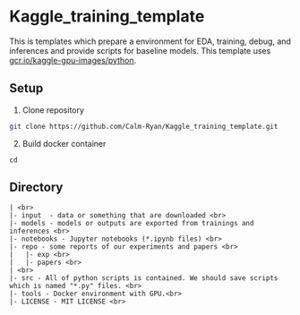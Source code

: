 # Kaggle_training_template
This is templates which prepare a environment for EDA, training, debug, and inferences and provide scripts for baseline models.
This template uses [gcr.io/kaggle-gpu-images/python](https://hub.docker.com/r/kaggle/python).

## Setup
1. Clone repository

```bash
git clone https://github.com/Calm-Ryan/Kaggle_training_template.git
```

2. Build docker container
```
cd 
```

## Directory
```
| <br>
|- input  - data or something that are downloaded <br>
|- models - models or outputs are exported from trainings and inferences <br>
|- notebooks - Jupyter notebooks (*.ipynb files) <br>
|- repo - some reports of our experiments and papers <br>
|   |- exp <br>
|   |- papers <br>
| <br>
|- src - All of python scripts is contained. We should save scripts which is named "*.py" files. <br>
|- tools - Docker environment with GPU.<br>
|- LICENSE - MIT LICENSE <br>
```
